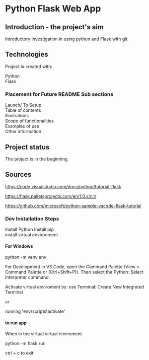 # Python Flask Web App  



## Introduction - the project's aim  

Introductory investigation in using python and Flask with git.   

## Technologies
Project is created with:  

Python  
Flask  



### Placement for Future README Sub sections  
Launch/ To Setup  
Table of contents  
Illustrations  
Scope of functionalities  
Examples of use  
Other information 

## Project status
The project is in the beginning.   

## Sources
https://code.visualstudio.com/docs/python/tutorial-flask

https://flask.palletsprojects.com/en/1.0.x/cli/

https://github.com/microsoft/python-sample-vscode-flask-tutorial



### Dev Installation Steps
Install Python
Install pip  
install virtual environment
   #### For Windows
   python -m venv env

For Development in VS Code, open the Command Palette (View > Command Palette or (Ctrl+Shift+P)). Then select the Python: Select Interpreter command:

Activate virtual enviroment by:
use Terminal: Create New Integrated Terminal 

or 

running 'env\scripts\activate'

#### to run app
When in the virtual virtual enviroment

python -m flask run

ctrl + c to exit 